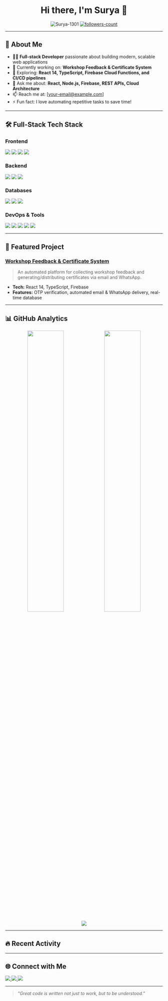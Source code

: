 <h1 align="center">Hi there, I'm Surya 👋</h1>

<p align="center">
  <img src="https://komarev.com/ghpvc/?username=Surya-1301&label=Profile%20views&color=0e75b6&style=flat" alt="Surya-1301" /> 
  <a href="https://github.com/Surya-1301?tab=followers">
    <img src="https://img.shields.io/github/followers/Surya-1301?label=Followers&style=social" alt="followers-count">
  </a>
</p>

---

## 🚀 About Me
- 👨‍💻 **Full-stack Developer** passionate about building modern, scalable web applications  
- 🔭 Currently working on: **Workshop Feedback & Certificate System**  
- 🌱 Exploring: **React 14, TypeScript, Firebase Cloud Functions, and CI/CD pipelines**  
- 💬 Ask me about: **React, Node.js, Firebase, REST APIs, Cloud Architecture**  
- 📫 Reach me at: [your-email@example.com]  
- ⚡ Fun fact: I love automating repetitive tasks to save time!  

---

## 🛠️ Full-Stack Tech Stack

### **Frontend**
<p>
  <img src="https://img.shields.io/badge/React-20232A?style=for-the-badge&logo=react&logoColor=61DAFB" />
  <img src="https://img.shields.io/badge/TypeScript-007ACC?style=for-the-badge&logo=typescript&logoColor=white" />
  <img src="https://img.shields.io/badge/TailwindCSS-38B2AC?style=for-the-badge&logo=tailwind-css&logoColor=white" />
  <img src="https://img.shields.io/badge/Next.js-000000?style=for-the-badge&logo=next.js&logoColor=white" />
</p>

### **Backend**
<p>
  <img src="https://img.shields.io/badge/Node.js-339933?style=for-the-badge&logo=node.js&logoColor=white" />
  <img src="https://img.shields.io/badge/Express.js-000000?style=for-the-badge&logo=express&logoColor=white" />
  <img src="https://img.shields.io/badge/Firebase-FFCA28?style=for-the-badge&logo=firebase&logoColor=black" />
</p>

### **Databases**
<p>
  <img src="https://img.shields.io/badge/Firestore-FFCA28?style=for-the-badge&logo=firebase&logoColor=black" />
  <img src="https://img.shields.io/badge/MySQL-4479A1?style=for-the-badge&logo=mysql&logoColor=white" />
  <img src="https://img.shields.io/badge/MongoDB-47A248?style=for-the-badge&logo=mongodb&logoColor=white" />
</p>

### **DevOps & Tools**
<p>
  <img src="https://img.shields.io/badge/Git-181717?style=for-the-badge&logo=git&logoColor=white" />
  <img src="https://img.shields.io/badge/GitHub-181717?style=for-the-badge&logo=github&logoColor=white" />
  <img src="https://img.shields.io/badge/Vercel-000000?style=for-the-badge&logo=vercel&logoColor=white" />
  <img src="https://img.shields.io/badge/Postman-FF6C37?style=for-the-badge&logo=postman&logoColor=white" />
  <img src="https://img.shields.io/badge/Docker-2496ED?style=for-the-badge&logo=docker&logoColor=white" />
</p>

---

## 📂 Featured Project

### [Workshop Feedback & Certificate System](https://github.com/Surya-1301/Workshop-Feedback-Certificate-System)
> An automated platform for collecting workshop feedback and generating/distributing certificates via email and WhatsApp.

- **Tech:** React 14, TypeScript, Firebase  
- **Features:** OTP verification, automated email & WhatsApp delivery, real-time database  

---

## 📊 GitHub Analytics

<p align="center">
  <img width="48%" src="https://github-readme-stats.vercel.app/api?username=Surya-1301&show_icons=true&theme=default" />
  <img width="48%" src="https://github-readme-streak-stats.herokuapp.com/?user=Surya-1301&theme=default" />
</p>

<p align="center">
  <img src="https://github-readme-activity-graph.vercel.app/graph?username=Surya-1301&bg_color=ffffff&color=000000&line=0e75b6&point=000000&area=true&hide_border=true" />
</p>

---

## 🔥 Recent Activity

<!--START_SECTION:activity-->
<!-- This section will be automatically updated using GitHub Actions -->
<!--END_SECTION:activity-->

---

## 🌐 Connect with Me
<p>
  <a href="https://linkedin.com/in/your-link">
    <img src="https://img.shields.io/badge/LinkedIn-0077B5?style=for-the-badge&logo=linkedin&logoColor=white"/>
  </a>
  <a href="mailto:your-email@example.com">
    <img src="https://img.shields.io/badge/Email-D14836?style=for-the-badge&logo=gmail&logoColor=white"/>
  </a>
  <a href="https://your-portfolio.com">
    <img src="https://img.shields.io/badge/Portfolio-000000?style=for-the-badge&logo=firefox&logoColor=white"/>
  </a>
</p>

---

> *“Great code is written not just to work, but to be understood.”*
